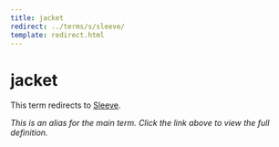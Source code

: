 ```yaml
---
title: jacket
redirect: ../terms/s/sleeve/
template: redirect.html
---
```


# jacket

This term redirects to [Sleeve](../terms/s/sleeve/).

*This is an alias for the main term. Click the link above to view the full definition.*

